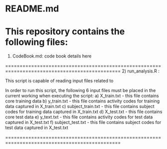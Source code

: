 README.md
==========================

This repository contains the following files:
==============================================================================================
1) CodeBook.md: code book details here

==============================================================================================
2) run_analysis.R : 

This script is capable of reading input files related to 


In order to run this script, the following 6 input files must be placed in the current working
when executing the script:
a) X_train.txt - this file contains core training data
b) y_train.txt - this file contains activity codes for training data captured in X_train.txt
c) subject_train.txt - this file contains subject codes for training data captured in X_train.txt
d) X_test.txt - this file contains core test data
e) y_text.txt - this file contains activity codes for test data captured in X_test.txt
f) subject_test.txt - this file contains subject codes for test data captured in X_test.txt



==============================================================================================
